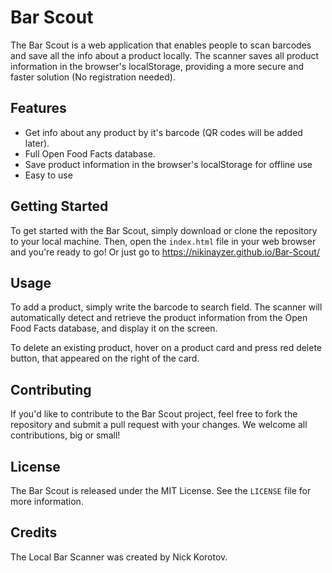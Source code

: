 # Bar Scout

The Bar Scout is a web application that enables people to scan barcodes and save all the info about a product locally. The scanner saves all product information in the browser's localStorage, providing a more secure and faster solution (No registration needed).

## Features

- Get info about any product by it's barcode (QR codes will be added later).
- Full Open Food Facts database.
- Save product information in the browser's localStorage for offline use
- Easy to use

## Getting Started

To get started with the Bar Scout, simply download or clone the repository to your local machine. Then, open the `index.html` file in your web browser and you're ready to go! Or just go to https://nikinayzer.github.io/Bar-Scout/

## Usage

To add a product, simply write the barcode to search field. The scanner will automatically detect and retrieve the product information from the Open Food Facts database, and display it on the screen.

To delete an existing product, hover on a product card and press red delete button, that appeared on the right of the card.

## Contributing

If you'd like to contribute to the Bar Scout project, feel free to fork the repository and submit a pull request with your changes. We welcome all contributions, big or small!

## License

The Bar Scout is released under the MIT License. See the `LICENSE` file for more information.
## Credits

The Local Bar Scanner was created by Nick Korotov.
